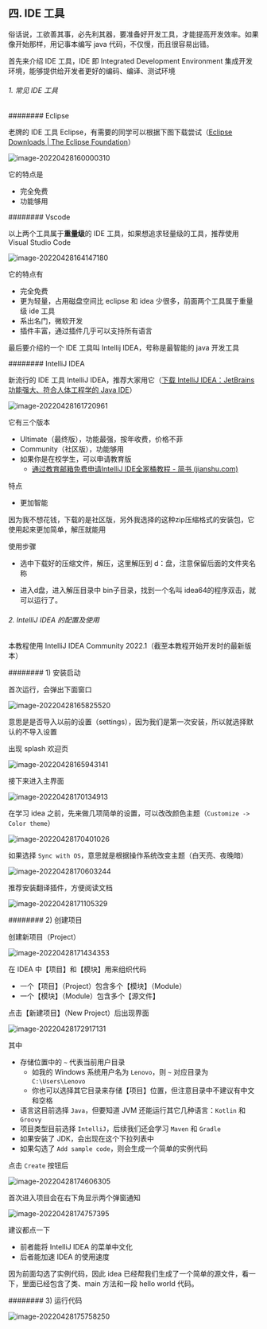 ## 四. IDE 工具

俗话说，工欲善其事，必先利其器，要准备好开发工具，才能提高开发效率。如果像开始那样，用记事本编写 java 代码，不仅慢，而且很容易出错。

首先来介绍 IDE 工具，IDE 即 Integrated Development Environment 集成开发环境，能够提供给开发者更好的编码、编译、测试环境

###### 1. 常见 IDE 工具

######## Eclipse

老牌的 IDE 工具 Eclipse，有需要的同学可以根据下图下载尝试（[Eclipse Downloads | The Eclipse Foundation](https://www.eclipse.org/downloads/)）

![image-20220428160000310](image-20220428160000310.png)

它的特点是

* 完全免费
* 功能够用



######## Vscode

以上两个工具属于**重量级**的 IDE 工具，如果想追求轻量级的工具，推荐使用 Visual Studio Code

![image-20220428164147180](image-20220428164147180.png)

它的特点有

* 完全免费
* 更为轻量，占用磁盘空间比 eclipse 和 idea 少很多，前面两个工具属于重量级 ide 工具
* 系出名门，微软开发
* 插件丰富，通过插件几乎可以支持所有语言



最后要介绍的一个 IDE 工具叫 Intellij IDEA，号称是最智能的 java 开发工具

######## IntelliJ IDEA

新流行的 IDE 工具 IntelliJ IDEA，推荐大家用它（[下载 IntelliJ IDEA：JetBrains 功能强大、符合人体工程学的 Java IDE](https://www.jetbrains.com/zh-cn/idea/download/##section=windows)）

![image-20220428161720961](image-20220428161720961.png)

它有三个版本

* Ultimate（最终版），功能最强，按年收费，价格不菲
* Community（社区版），功能够用
* 如果你是在校学生，可以申请教育版
  * [通过教育邮箱免费申请IntelliJ IDE全家桶教程 - 简书 (jianshu.com)](https://www.jianshu.com/p/fc56eadc7faf)

特点

* 更加智能



因为我不想花钱，下载的是社区版，另外我选择的这种zip压缩格式的安装包，它使用起来更加简单，解压就能用

使用步骤

* 选中下载好的压缩文件，解压，这里解压到 d：盘，注意保留后面的文件夹名称

* 进入d盘，进入解压目录中 bin子目录，找到一个名叫 idea64的程序双击，就可以运行了。



###### 2. IntelliJ IDEA 的配置及使用

本教程使用 IntelliJ IDEA Community 2022.1（截至本教程开始开发时的最新版本）

######## 1) 安装启动

首次运行，会弹出下面窗口

![image-20220428165825520](image-20220428165825520.png)

意思是是否导入以前的设置（settings），因为我们是第一次安装，所以就选择默认的不导入设置

出现 splash 欢迎页

![image-20220428165943141](image-20220428165943141.png)

接下来进入主界面

![image-20220428170134913](image-20220428170134913.png)



在学习 idea 之前，先来做几项简单的设置，可以改改颜色主题（`Customize -> Color theme`）

![image-20220428170401026](image-20220428170401026.png)

如果选择 `Sync with OS`，意思就是根据操作系统改变主题（白天亮、夜晚暗）

![image-20220428170603244](image-20220428170603244.png)

推荐安装翻译插件，方便阅读文档

![image-20220428171105329](image-20220428171105329.png)



######## 2) 创建项目

创建新项目（Project）

![image-20220428171434353](image-20220428171434353.png)

在 IDEA 中【项目】和【模块】用来组织代码

* 一个【项目】（Project）包含多个【模块】（Module）
* 一个【模块】（Module）包含多个【源文件】

点击【新建项目】（New Project）后出现界面

![image-20220428172917131](image-20220428172917131.png)



其中

* 存储位置中的 `~` 代表当前用户目录
  * 如我的 Windows 系统用户名为 `Lenovo`，则 `~` 对应目录为 `C:\Users\Lenovo`
  * 你也可以选择其它目录来存储【项目】位置，但注意目录中不建议有中文和空格
* 语言这目前选择 `Java`，但要知道 JVM 还能运行其它几种语言：`Kotlin` 和 `Groovy`
* 项目类型目前选择 `IntelliJ`，后续我们还会学习 `Maven` 和 `Gradle`
* 如果安装了 JDK，会出现在这个下拉列表中
* 如果勾选了 `Add sample code`，则会生成一个简单的实例代码

点击 `Create` 按钮后

![image-20220428174606305](image-20220428174606305.png)

首次进入项目会在右下角显示两个弹窗通知

![image-20220428174757395](image-20220428174757395.png)

建议都点一下

* 前者能将 IntelliJ IDEA 的菜单中文化
* 后者能加速 IDEA 的使用速度

因为前面勾选了实例代码，因此 idea 已经帮我们生成了一个简单的源文件，看一下，里面已经包含了类、main 方法和一段 hello world 代码。

######## 3) 运行代码

![image-20220428175758250](image-20220428175758250.png)
